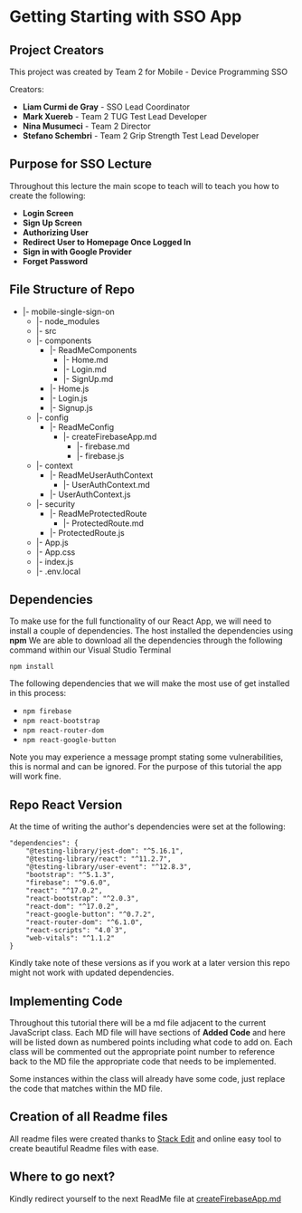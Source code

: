 
# Getting Starting with SSO App

## Project Creators

This project was created by Team 2 for Mobile - Device Programming SSO

Creators:

 - **Liam Curmi de Gray** - SSO Lead Coordinator
 - **Mark Xuereb** - Team 2 TUG Test Lead Developer
 - **Nina Musumeci** - Team 2 Director
 - **Stefano Schembri** - Team 2 Grip Strength Test Lead Developer

## Purpose for SSO Lecture
Throughout this lecture the main scope to teach will to teach you how to create the following:

 - **Login Screen**
 - **Sign Up Screen**
 - **Authorizing User**
 - **Redirect User to Homepage Once Logged In**
 - **Sign in with Google Provider**
 - **Forget Password**

## File Structure of Repo

 * |- mobile-single-sign-on
	* |- node_modules
	* |- src
	* |- components
		* |- ReadMeComponents
			* |- Home.md
			* |- Login.md
			* |- SignUp.md
		* |- Home.js
		* |- Login.js
		* |- Signup.js
	* |- config
		* |- ReadMeConfig
			* |- createFirebaseApp.md
				* |- firebase.md
	 			* |- firebase.js
	* |- context
		* |- ReadMeUserAuthContext
			* |- UserAuthContext.md
		* |- UserAuthContext.js
	 * |- security
		* |- ReadMeProtectedRoute
			* |- ProtectedRoute.md
		* |- ProtectedRoute.js
	* |- App.js
	* |- App.css
	* |- index.js
	* |- .env.local

## Dependencies

To make use for the full functionality of our React App, we will need to install a couple of dependencies. The host installed the dependencies using **npm** We are able to download all the dependencies through the following command within our Visual Studio Terminal

    npm install

The following dependencies that we will make the most use of get installed in this process:

 - `npm firebase`
 - `npm react-bootstrap`
- `npm react-router-dom`
- `npm react-google-button`

Note you may experience a message prompt stating some vulnerabilities, this is normal and can be ignored. For the purpose of this tutorial the app will work fine.

## Repo React Version
At the time of writing the author's dependencies were set at the following:

    "dependencies": {
	    "@testing-library/jest-dom": "^5.16.1", 
	    "@testing-library/react": "^11.2.7",
	    "@testing-library/user-event": "^12.8.3",
	    "bootstrap": "^5.1.3",
	    "firebase": "^9.6.0",
	    "react": "^17.0.2",
	    "react-bootstrap": "^2.0.3",
	    "react-dom": "^17.0.2",
	    "react-google-button": "^0.7.2",
	    "react-router-dom": "^6.1.0",
	    "react-scripts": "4.0`3",
	    "web-vitals": "^1.1.2"
    }
 Kindly take note of these versions as if you work at a later version this repo might not work with updated dependencies.

## Implementing Code
Throughout this tutorial there will be a md file adjacent to the current JavaScript class. Each MD file will have sections of **Added Code** and here will be listed down as numbered points including what code to add on. Each class will be commented out the appropriate point number to reference back to the MD file the appropriate code that needs to be implemented.

Some instances within the class will already have some code, just replace the code that matches within the MD file.

## Creation of all Readme files

All readme files were created thanks to [Stack Edit](stackedit.io) and online easy tool to create beautiful Readme files with ease.

## Where to go next?
Kindly redirect yourself to the next ReadMe file at [createFirebaseApp.md](https://github.com/LiamCurmideGray/mobile-single-sign-on/blob/main/src/readMeFolder/ReadMeConfig/createFirebaseApp.md)
